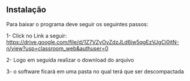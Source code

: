 ## Instalação

Para baixar o programa deve seguir os seguintes passos:

1- Click no Link a seguir: https://drive.google.com/file/d/1Z7VZyOvZdzJLd6iw5qgEzVJgCi0jtN-n/view?usp=classroom_web&authuser=0

2- Logo em seguida realizar o download do arquivo

3- o software ficará em uma pasta no qual terá que ser descompactada
